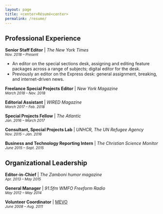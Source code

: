 ```yaml
---
layout: page
title: <center>Résumé<center>
permalink: /resume/
---
```


## Professional Experience  

**Senior Staff Editor** | *The New York Times*  
<small><i>Nov. 2018 – Present</i></small>  
* An editor on the special sections desk, assigning and editing feature packages across a range of subjects; digital editor for the desk.  
* Previously an editor on the Express desk: general assignment, breaking, and internet-driven news.  

**Freelance Special Projects Editor** | *New York Magazine*  
<small><i>March 2018 – Nov. 2018</i></small>  

**Editorial Assistant** | *WIRED Magazine*  
<small><i>March 2017 – Feb. 2018</i></small>  

**Special Projects Fellow** | *The Atlantic*  
<small><i>Jan. 2016 – March 2017</i></small>  

**Consultant, Special Projects Lab** | *UNHCR, The UN Refugee Agency*  
<small><i>Nov. 2015 – Jan. 2016</i></small>  

**Business and Technology Reporting Intern** | *The Christian Science Monitor*  
<small><i>June 2015 – Sept. 2015</i></small>  

## Organizational Leadership  

**Editor-in-Chief** | *The Zamboni humor magazine*  
<small><i>Apr. 2013 – May 2015</i></small>  

**General Manager** | *91.5fm WMFO Freeform Radio*  
<small><i>May 2012 – May 2014</i></small>  

**Volunteer Coordinator** | [MEVO](https://www.mevo.org/)  
<small><i>June 2008 – Aug. 2011</i></small>
